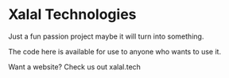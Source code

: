 <h1> Xalal Technologies </h1>

<p>Just a fun passion project maybe it will turn into something.</p>
<p>The code here is available for use to anyone who wants to use it.</p>
<p>Want a website? Check us out <a href"https://www.xalal.tech">xalal.tech</a></p>

